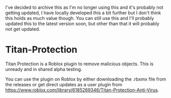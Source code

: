 I've decided to archive this as I'm no longer using this and it's probably not getting updated, I have locally developed this a bit further but I don't think this holds as much value though. You can still use this and I'll probably updated this to the latest version soon, but other than that it will probably not get updated.

# Titan-Protection
Titan Protection is a Roblox plugin to remove malicious objects. This is unready and in shared alpha testing.

You can use the plugin on Roblox by either downloading the .rbxmx file from the releases or get direct updates as a user plugin from https://www.roblox.com/library/6185269346/Titan-Protection-Anti-Virus.
